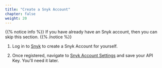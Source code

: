 ```yaml
---
title: "Create a Snyk Account"
chapter: false
weight: 20
---
```

{{% notice info %}}
 If you have already have an Snyk account, then you can skip this section.
{{% /notice %}}

1. Log in to [Snyk](https://snyk.co/workshop-KubeConEU21) to create a Snyk Account for yourself. 

2. Once registered, navigate to [Snyk Account Settings](https://app.snyk.io/account) and save your API Key. You'll need it later.

